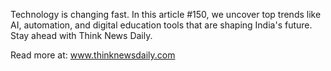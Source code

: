 Technology is changing fast. In this article #150, we uncover top trends like AI, automation, and digital education tools that are shaping India's future. Stay ahead with Think News Daily.

Read more at: www.thinknewsdaily.com